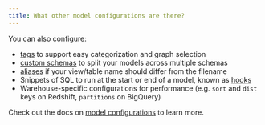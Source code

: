 ```yaml
---
title: What other model configurations are there?
---
```

You can also configure:
* [tags](https://docs.getdbt.com/docs/tags) to support easy categorization and graph selection
* [custom schemas](https://docs.getdbt.com/docs/using-custom-schemas) to split your models across multiple schemas
* [aliases](https://docs.getdbt.com/docs/using-custom-aliases) if your view/table name should differ from the filename
* Snippets of SQL to run at the start or end of a model, known as [hooks](https://docs.getdbt.com/docs/hooks)
* Warehouse-specific configurations for performance (e.g. `sort` and `dist` keys on Redshift, `partitions` on BigQuery)

Check out the docs on [model configurations](model-configs) to learn more.
